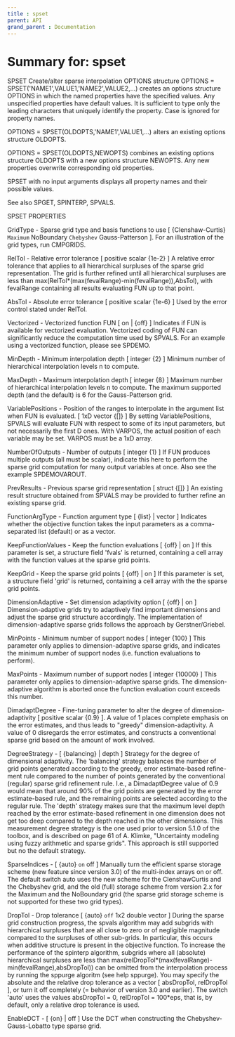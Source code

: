 ```yaml
---
title : spset
parent: API
grand_parent : Documentation
---
```

# Summary for: **spset**

SPSET   Create/alter sparse interpolation OPTIONS structure
OPTIONS = SPSET('NAME1',VALUE1,'NAME2',VALUE2,...) creates an
options structure OPTIONS in which the named properties have
the specified values. Any unspecified properties have default
values. It is sufficient to type only the leading characters
that uniquely identify the property. Case is ignored for
property names.

OPTIONS = SPSET(OLDOPTS,'NAME1',VALUE1,...) alters an existing
options structure OLDOPTS.

OPTIONS = SPSET(OLDOPTS,NEWOPTS) combines an existing options
structure OLDOPTS with a new options structure NEWOPTS. Any new
properties overwrite corresponding old properties.

SPSET with no input arguments displays all property names and
their possible values.

See also SPGET, SPINTERP, SPVALS.


SPSET PROPERTIES

GridType - Sparse grid type and basis functions to use
[ {Clenshaw-Curtis} ` Maximum `  NoBoundary ` Chebyshev `
Gauss-Patterson ]. For an illustration of  the grid types,
run CMPGRIDS.

RelTol - Relative error tolerance [ positive scalar {1e-2} ]
A relative error tolerance that applies to all hierarchical
surpluses of the sparse grid representation. The grid is
further refined until all hierarchical surpluses are less than
max(RelTol*(max(fevalRange)-min(fevalRange)),AbsTol), with
fevalRange containing all results evaluating FUN up to
that point.

AbsTol - Absolute error tolerance [ positive scalar {1e-6} ]
Used by the error control stated under RelTol.

Vectorized - Vectorized function FUN [ on | {off} ]
Indicates if FUN is available for vectorized evaluation.
Vectorized coding of FUN can significantly reduce the
computation time used by SPVALS. For an example using a
vectorized function, please see SPDEMO.

MinDepth - Minimum interpolation depth [ integer {2} ]
Minimum number of hierarchical interpolation levels n to
compute.

MaxDepth - Maximum interpolation depth [ integer {8} ]
Maximum number of hierarchical interpolation levels n to
compute. The maximum supported depth (and the default) is 6
for the Gauss-Patterson grid.

VariablePositions - Position of the ranges to interpolate in the
argument list when FUN is evaluated. [ 1xD vector {[]} ]
By setting VariablePositions, SPVALS will evaluate FUN with respect
to some of its input parameters, but not necessarily the first
D ones. With VARPOS, the actual position of each variable may
be set. VARPOS must be a 1xD array.

NumberOfOutputs - Number of outputs [ integer {1} ]
If FUN produces multiple outputs (all must be scalar), indicate
this here to perform the sparse grid computation for many
output variables at once. Also see the example SPDEMOVAROUT.

PrevResults - Previous sparse grid representation [ struct {[]} ]
An existing result structure obtained from SPVALS may be
provided to further refine an existing sparse grid.

FunctionArgType - Function argument type [ {list} | vector ]
Indicates whether the objective function takes the input
parameters as a comma-separated list (default) or as a vector.

KeepFunctionValues - Keep the function evaluations [ {off} | on ]
If this parameter is set, a structure field 'fvals' is
returned, containing a cell array with the function values at
the sparse grid points.

KeepGrid - Keep the sparse grid points [ {off} | on ]
If this parameter is set, a structure field 'grid' is
returned, containing a cell array with the the sparse grid
points.

DimensionAdaptive - Set dimension adaptivity option [ {off} | on ]
Dimension-adaptive grids try to adaptively find important
dimensions and adjust the sparse grid structure
accordingly. The implementation of dimension-adaptive sparse
grids follows the approach by Gerstner/Griebel.

MinPoints - Minimum number of support nodes [ integer {100} ]
This parameter only applies to dimension-adaptive sparse grids,
and indicates the minimum number of support nodes
(i.e. function evaluations to perform).

MaxPoints - Maximum number of support nodes [ integer {10000} ]
This parameter only applies to dimension-adaptive sparse grids.
The dimension-adaptive algorithm is aborted once the function
evaluation count exceeds this number.

DimadaptDegree - Fine-tuning parameter to alter the degree of
dimension-adaptivity [ positive scalar {0.9} ]. A value of 1
places complete emphasis on the error estimates, and thus leads
to "greedy" dimension-adaptivity. A value of 0 disregards the
error estimates, and constructs a conventional sparse grid
based on the amount of work involved.

DegreeStrategy - [ {balancing} | depth ] Strategy for the degree
of dimensional adaptivity.
The 'balancing' strategy balances the number of grid points
generated according to the greedy, error estimate-based refine-
ment rule compared to the number of points generated by the
conventional (regular) sparse grid refinement rule. I.e., a
DimadaptDegree value of 0.9 would mean that around 90% of the
grid points are generated by the error estimate-based rule, and
the remaining points are selected according to the regular
rule.
The 'depth' strategy makes sure that the maximum level depth
reached by the error estimate-based refinement in one dimension
does not get too deep compared to the depth reached in the other
dimensions. This measurement degree strategy is the one used
prior to version 5.1.0 of the toolbox, and is described on page
61 of A. Klimke, "Uncertainty modeling using fuzzy arithmetic
and sparse grids". This approach is still supported but no
the default strategy.

SparseIndices - [ {auto} ` on `  off ] Manually turn the efficient
sparse storage scheme (new feature since version 3.0) of the
multi-index arrays on or off. The default switch auto uses the
new scheme for the ClenshawCurtis and the Chebyshev grid, and
the old (full) storage scheme from version 2.x for the Maximum
and the NoBoundary grid (the sparse grid storage scheme is not
supported for these two grid types).

DropTol - Drop tolerance [ {auto} ` off `  1x2 double vector ]
During the sparse grid construction progress, the spvals
algorithm may add subgrids with hierarchical surpluses that are
all close to zero or of negligible magnitude compared to the
surpluses of other sub-grids. In particular, this occurs when
additive structure is present in the objective function.
To increase the performance of the spinterp algorithm,
subgrids where all (absolute) hierarchical surpluses are less
than max(relDropTol*(max(fevalRange)-min(fevalRange),absDropTol))
can be omitted from the interpolation process by running the
sppurge algoritm (see help sppurge).
You may specify the absolute and the relative drop tolerance
as a vector [ absDropTol, relDropTol ], or turn it off completely
(= behavior of version 3.0 and earlier). The switch 'auto' uses
the values absDropTol = 0, relDropTol = 100*eps, that is, by
default, only a relative drop tolerance is used.

EnableDCT - [ {on} | off ]  Use the DCT when constructing the
Chebyshev-Gauss-Lobatto type sparse grid.

